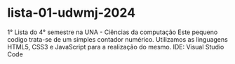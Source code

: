 # lista-01-udwmj-2024
1° Lista do 4° semestre na UNA - Ciências da computação
Este pequeno codigo trata-se de um simples contador numérico.
Utilizamos as linguagens HTML5, CSS3 e JavaScript para a realização do mesmo. 
IDE: Visual Studio Code 
